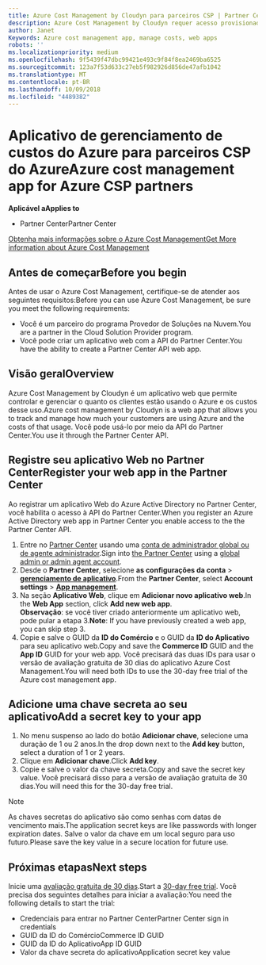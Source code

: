 ```yaml
---
title: Azure Cost Management by Cloudyn para parceiros CSP | Partner Center
description: Azure Cost Management by Cloudyn requer acesso provisionado à API do Partner Center.
author: Janet
Keywords: Azure cost management app, manage costs, web apps
robots: ''
ms.localizationpriority: medium
ms.openlocfilehash: 9f5439f47dbc99421e493c9f84f8ea2469ba6525
ms.sourcegitcommit: 123a7f53d633c27eb5f982926d856de47afb1042
ms.translationtype: MT
ms.contentlocale: pt-BR
ms.lasthandoff: 10/09/2018
ms.locfileid: "4489382"
---
```

# <a name="azure-cost-management-app-for-azure-csp-partners"></a><span data-ttu-id="426c5-103">Aplicativo de gerenciamento de custos do Azure para parceiros CSP do Azure</span><span class="sxs-lookup"><span data-stu-id="426c5-103">Azure cost management app for Azure CSP partners</span></span>  

**<span data-ttu-id="426c5-104">Aplicável a</span><span class="sxs-lookup"><span data-stu-id="426c5-104">Applies to</span></span>**

-  <span data-ttu-id="426c5-105">Partner Center</span><span class="sxs-lookup"><span data-stu-id="426c5-105">Partner Center</span></span>

[<span data-ttu-id="426c5-106">Obtenha mais informações sobre o Azure Cost Management</span><span class="sxs-lookup"><span data-stu-id="426c5-106">Get More information about Azure Cost Management</span></span>](https://go.microsoft.com/fwlink/p/?linkid=857893)

## <a name="before-you-begin"></a><span data-ttu-id="426c5-107">Antes de começar</span><span class="sxs-lookup"><span data-stu-id="426c5-107">Before you begin</span></span>
<span data-ttu-id="426c5-108">Antes de usar o Azure Cost Management, certifique-se de atender aos seguintes requisitos:</span><span class="sxs-lookup"><span data-stu-id="426c5-108">Before you can use Azure Cost Management, be sure you meet the following requirements:</span></span>

- <span data-ttu-id="426c5-109">Você é um parceiro do programa Provedor de Soluções na Nuvem.</span><span class="sxs-lookup"><span data-stu-id="426c5-109">You are a partner in the Cloud Solution Provider program.</span></span>
- <span data-ttu-id="426c5-110">Você pode criar um aplicativo web com a API do Partner Center.</span><span class="sxs-lookup"><span data-stu-id="426c5-110">You have the ability to create a Partner Center API web app.</span></span>

## <a name="overview"></a><span data-ttu-id="426c5-111">Visão geral</span><span class="sxs-lookup"><span data-stu-id="426c5-111">Overview</span></span>

<span data-ttu-id="426c5-112">Azure Cost Management by Cloudyn é um aplicativo web que permite controlar e gerenciar o quanto os clientes estão usando o Azure e os custos desse uso.</span><span class="sxs-lookup"><span data-stu-id="426c5-112">Azure cost management by Cloudyn is a web app that allows you to track and manage how much your customers are using Azure and the costs of that usage.</span></span> <span data-ttu-id="426c5-113">Você pode usá-lo por meio da API do Partner Center.</span><span class="sxs-lookup"><span data-stu-id="426c5-113">You use it through the Partner Center API.</span></span>

## <a name="register-your-web-app-in-the-partner-center"></a><span data-ttu-id="426c5-114">Registre seu aplicativo Web no Partner Center</span><span class="sxs-lookup"><span data-stu-id="426c5-114">Register your web app in the Partner Center</span></span>
<span data-ttu-id="426c5-115">Ao registrar um aplicativo Web do Azure Active Directory no Partner Center, você habilita o acesso à API do Partner Center.</span><span class="sxs-lookup"><span data-stu-id="426c5-115">When you register an Azure Active Directory web app in Partner Center you enable access to the the Partner Center API.</span></span> 
1.  <span data-ttu-id="426c5-116">Entre no [Partner Center](https://partnercenter.microsoft.com/en-us/pcv/dashboard/overview) usando uma [conta de administrador global ou de agente administrador](create-user-accounts-and-set-permissions.md).</span><span class="sxs-lookup"><span data-stu-id="426c5-116">Sign into [the Partner Center](https://partnercenter.microsoft.com/en-us/pcv/dashboard/overview) using a [global admin or admin agent account](create-user-accounts-and-set-permissions.md).</span></span>
2.  <span data-ttu-id="426c5-117">Desde o **Partner Center**, selecione **as configurações da conta** &gt; **[gerenciamento de aplicativo](https://partnercenter.microsoft.com/en-us/pcv/apiintegration/appmanagement)**.</span><span class="sxs-lookup"><span data-stu-id="426c5-117">From the **Partner Center**, select **Account settings** &gt; **[App management](https://partnercenter.microsoft.com/en-us/pcv/apiintegration/appmanagement)**.</span></span>
3.  <span data-ttu-id="426c5-118">Na seção **Aplicativo Web**, clique em **Adicionar novo aplicativo web**.</span><span class="sxs-lookup"><span data-stu-id="426c5-118">In the **Web App** section, click **Add new web app**.</span></span>
<br> <span data-ttu-id="426c5-119">**Observação**: se você tiver criado anteriormente um aplicativo web, pode pular a etapa 3.</span><span class="sxs-lookup"><span data-stu-id="426c5-119">**Note**: If you have previously created a web app, you can skip step 3.</span></span>
4.  <span data-ttu-id="426c5-120">Copie e salve o GUID da **ID do Comércio** e o GUID da **ID do Aplicativo** para seu aplicativo web.</span><span class="sxs-lookup"><span data-stu-id="426c5-120">Copy and save the **Commerce ID** GUID and the **App ID** GUID for your web app.</span></span> <span data-ttu-id="426c5-121">Você precisará das duas IDs para usar o versão de avaliação gratuita de 30 dias do aplicativo Azure Cost Management.</span><span class="sxs-lookup"><span data-stu-id="426c5-121">You will need both IDs to use the 30-day free trial of the Azure cost management app.</span></span>

## <a name="add-a-secret-key-to-your-app"></a><span data-ttu-id="426c5-122">Adicione uma chave secreta ao seu aplicativo</span><span class="sxs-lookup"><span data-stu-id="426c5-122">Add a secret key to your app</span></span>
1.  <span data-ttu-id="426c5-123">No menu suspenso ao lado do botão **Adicionar chave**, selecione uma duração de 1 ou 2 anos.</span><span class="sxs-lookup"><span data-stu-id="426c5-123">In the drop down next to the **Add key** button, select a duration of 1 or 2 years.</span></span>
2.  <span data-ttu-id="426c5-124">Clique em **Adicionar chave**.</span><span class="sxs-lookup"><span data-stu-id="426c5-124">Click **Add key**.</span></span> 
3.  <span data-ttu-id="426c5-125">Copie e salve o valor da chave secreta.</span><span class="sxs-lookup"><span data-stu-id="426c5-125">Copy and save the secret key value.</span></span> <span data-ttu-id="426c5-126">Você precisará disso para a versão de avaliação gratuita de 30 dias.</span><span class="sxs-lookup"><span data-stu-id="426c5-126">You will need this for the 30-day free trial.</span></span><br>
> [!NOTE]  
> <span data-ttu-id="426c5-127">As chaves secretas do aplicativo são como senhas com datas de vencimento mais.</span><span class="sxs-lookup"><span data-stu-id="426c5-127">The application secret keys are like passwords with longer expiration dates.</span></span> <span data-ttu-id="426c5-128">Salve o valor da chave em um local seguro para uso futuro.</span><span class="sxs-lookup"><span data-stu-id="426c5-128">Please save the key value in a secure location for future use.</span></span>

## <a name="next-steps"></a><span data-ttu-id="426c5-129">Próximas etapas</span><span class="sxs-lookup"><span data-stu-id="426c5-129">Next steps</span></span>
<span data-ttu-id="426c5-130">Inicie uma [avaliação gratuita de 30 dias](https://go.microsoft.com/fwlink/?linkid=857895).</span><span class="sxs-lookup"><span data-stu-id="426c5-130">Start a [30-day free trial](https://go.microsoft.com/fwlink/?linkid=857895).</span></span>
<span data-ttu-id="426c5-131">Você precisa dos seguintes detalhes para iniciar a avaliação:</span><span class="sxs-lookup"><span data-stu-id="426c5-131">You need the following details to start the trial:</span></span>
- <span data-ttu-id="426c5-132">Credenciais para entrar no Partner Center</span><span class="sxs-lookup"><span data-stu-id="426c5-132">Partner Center sign in credentials</span></span>
- <span data-ttu-id="426c5-133">GUID da ID do Comércio</span><span class="sxs-lookup"><span data-stu-id="426c5-133">Commerce ID GUID</span></span>
- <span data-ttu-id="426c5-134">GUID da ID do Aplicativo</span><span class="sxs-lookup"><span data-stu-id="426c5-134">App ID GUID</span></span>
- <span data-ttu-id="426c5-135">Valor da chave secreta do aplicativo</span><span class="sxs-lookup"><span data-stu-id="426c5-135">Application secret key value</span></span>
